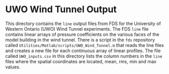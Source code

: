 # UWO Wind Tunnel Output

This directory contains the `line` output files from FDS for the University of Western Ontario (UWO) Wind Tunnel experiments. The FDS `line` file contains linear arrays of pressure coefficients on the various faces of the model building in the wind tunnel. There is a script in the `fds` repository called `Utilities/Matlab/scripts/UWO_Wind_Tunnel.m` that reads the line files and creates a new file for each continuous array of linear profiles. The file called `UWO_inputs.csv` in this directory lists the column numbers in the `line` files where the spatial coordinates are located, mean, rms, min and max values. 
